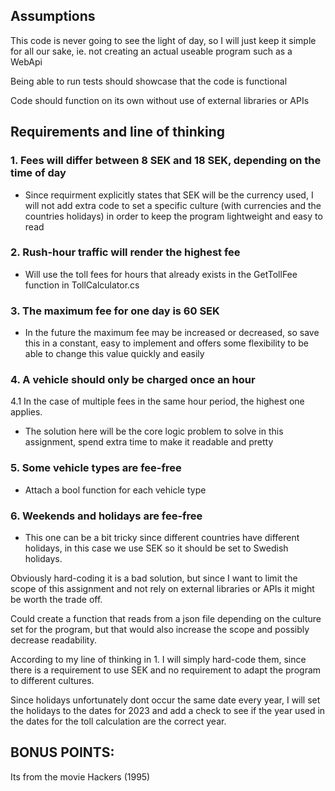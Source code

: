## Assumptions
This code is never going to see the light of day, so I will just keep it simple for all our sake, ie. not creating an actual useable program such as a WebApi 

Being able to run tests should showcase that the code is functional

Code should function on its own without use of external libraries or APIs

## Requirements and line of thinking

### 1. Fees will differ between 8 SEK and 18 SEK, depending on the time of day 

- Since requirment explicitly states that SEK will be the currency used, I will not add extra code to set a specific culture (with currencies and the countries holidays) in order to keep the program lightweight and easy to read


### 2. Rush-hour traffic will render the highest fee

- Will use the toll fees for hours that already exists in the GetTollFee function in TollCalculator.cs


### 3. The maximum fee for one day is 60 SEK

- In the future the maximum fee may be increased or decreased, so save this in a constant, easy to implement and offers some flexibility to be able to change this value quickly and easily


### 4. A vehicle should only be charged once an hour

   4.1 In the case of multiple fees in the same hour period, the highest one applies.

- The solution here will be the core logic problem to solve in this assignment, spend extra time to make it readable and pretty


### 5. Some vehicle types are fee-free

- Attach a bool function for each vehicle type


### 6. Weekends and holidays are fee-free

- This one can be a bit tricky since different countries have different holidays, in this case we use SEK so it should be set to Swedish holidays. 

Obviously hard-coding it is a bad solution, but since I want to limit the scope of this assignment and not rely on external libraries or APIs it might be worth the trade off.

Could create a function that reads from a json file depending on the culture set for the program, but that would also increase the scope and possibly decrease readability.

According to my line of thinking in 1. I will simply hard-code them, since there is a requirement to use SEK and no requirement to adapt the program to different cultures.

Since holidays unfortunately dont occur the same date every year, I will set the holidays to the dates for 2023 and add a check to see if the year used in the dates for the toll calculation are the correct year.

## BONUS POINTS:

Its from the movie Hackers (1995)
